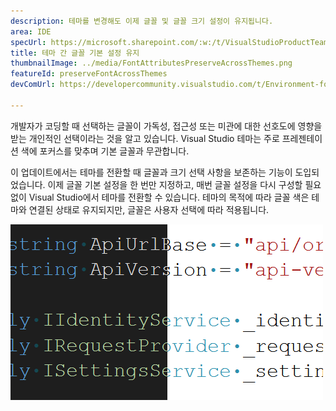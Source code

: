 ```yaml
---
description: 테마를 변경해도 이제 글꼴 및 글꼴 크기 설정이 유지됩니다.
area: IDE
specUrl: https://microsoft.sharepoint.com/:w:/t/VisualStudioProductTeam/EdXTo_GWzBpIrDv7ZyGrhKcB3arasI3DbQjrMXGs8StHtQ?e=8sPGnd
title: 테마 간 글꼴 기본 설정 유지
thumbnailImage: ../media/FontAttributesPreserveAcrossThemes.png
featureId: preserveFontAcrossThemes
devComUrl: https://developercommunity.visualstudio.com/t/Environment-font-and-font-size-is-associ/10143502?q=font+theme&fTime=allTime

---
```



개발자가 코딩할 때 선택하는 글꼴이 가독성, 접근성 또는 미관에 대한 선호도에 영향을 받는 개인적인 선택이라는 것을 알고 있습니다. Visual Studio 테마는 주로 프레젠테이션 색에 포커스를 맞추며 기본 글꼴과 무관합니다.

이 업데이트에서는 테마를 전환할 때 글꼴과 크기 선택 사항을 보존하는 기능이 도입되었습니다. 이제 글꼴 기본 설정을 한 번만 지정하고, 매번 글꼴 설정을 다시 구성할 필요 없이 Visual Studio에서 테마를 전환할 수 있습니다. 테마의 목적에 따라 글꼴 색은 테마와 연결된 상태로 유지되지만, 글꼴은 사용자 선택에 따라 적용됩니다.

![동일한 글꼴을 사용하여 동일한 코드를 표시하는 Visual Studio 편집기이지만, 코드의 절반은 어두운 테마이고 절반은 밝은 테마입니다.](../media/FontAttributesPreserveAcrossThemes.png)
